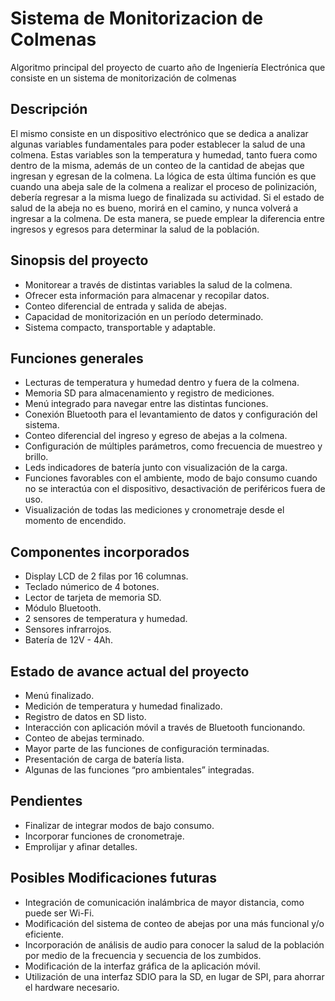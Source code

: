 # Sistema de Monitorizacion de Colmenas
Algoritmo principal del proyecto de cuarto año de Ingeniería Electrónica que consiste en un sistema de monitorización de colmenas

## Descripción
  El mismo consiste en un dispositivo electrónico que se dedica a analizar algunas variables fundamentales para poder establecer la salud de una colmena. Estas variables son la temperatura y humedad, tanto fuera como dentro de la misma, además de un conteo de la cantidad de abejas que ingresan y egresan de la colmena.
  La lógica de esta última función es que cuando una abeja sale de la colmena a realizar el proceso de polinización, debería regresar a la misma luego de finalizada su actividad. Si el estado de salud de la abeja no es bueno, morirá en el camino, y nunca volverá a ingresar a la colmena. De esta manera, se puede emplear la diferencia entre ingresos y egresos para determinar la salud de la población.
  
## Sinopsis del proyecto
 - Monitorear a través de distintas variables la salud de la colmena.
 - Ofrecer esta información para almacenar y recopilar datos.
 - Conteo diferencial de entrada y salida de abejas.
 - Capacidad de monitorización en un período determinado.
 - Sistema compacto, transportable y adaptable.
  
## Funciones generales
 - Lecturas de temperatura y humedad dentro y fuera de la colmena.
 - Memoria SD para almacenamiento y registro de mediciones.
 - Menú integrado para navegar entre las distintas funciones.
 - Conexión Bluetooth para el levantamiento de datos y configuración del sistema.
 - Conteo diferencial del ingreso y egreso de abejas a la colmena.
 - Configuración de múltiples parámetros, como frecuencia de muestreo y brillo.
 - Leds indicadores de batería junto con visualización de la carga.
 - Funciones favorables con el ambiente, modo de bajo consumo cuando no se interactúa con el dispositivo, desactivación de periféricos fuera de uso.
 - Visualización de todas las mediciones y cronometraje desde el momento de encendido.
 
## Componentes incorporados
 - Display LCD de 2 filas por 16 columnas.
 - Teclado númerico de 4 botones.
 - Lector de tarjeta de memoria SD.
 - Módulo Bluetooth.
 - 2 sensores de temperatura y humedad.
 - Sensores infrarrojos.
 - Batería de 12V - 4Ah.
 
## Estado de avance actual del proyecto
 - Menú finalizado.
 - Medición de temperatura y humedad finalizado.
 - Registro de datos en SD listo.
 - Interacción con aplicación móvil a través de Bluetooth funcionando.
 - Conteo de abejas terminado.
 - Mayor parte de las funciones de configuración terminadas.
 - Presentación de carga de batería lista.
 - Algunas de las funciones “pro ambientales” integradas.

## Pendientes
 - Finalizar de integrar modos de bajo consumo.
 - Incorporar funciones de cronometraje.
 - Emprolijar y afinar detalles.
 
## Posibles Modificaciones futuras
 - Integración de comunicación inalámbrica de mayor distancia, como puede ser Wi-Fi.
 - Modificación del sistema de conteo de abejas por una más funcional y/o eficiente.
 - Incorporación de análisis de audio para conocer la salud de la población por medio de la frecuencia y secuencia de los zumbidos.
 - Modificación de la interfaz gráfica de la aplicación móvil.
 - Utilización de una interfaz SDIO para la SD, en lugar de SPI, para ahorrar el hardware necesario.
